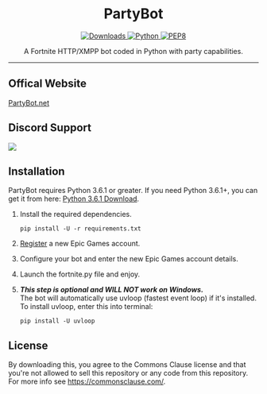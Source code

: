 <h1 align="center">PartyBot</h1>

<p align="center">
    <a href="https://pepy.tech/project/benbotasync" align="center">
        <img alt="Downloads" src="https://pepy.tech/badge/benbotasync">
    </a>
    <a href="https://www.python.org/downloads/release/python-361/" align="center">
        <img alt="Python" src="https://img.shields.io/badge/python-3.6%20%7C%203.7%20%7C%203.8-blue">
    </a>
    <a href="https://www.python.org/dev/peps/pep-0008/" align="center">
        <img alt="PEP8" src="https://img.shields.io/badge/PEP8-compliant-brightgreen.svg">
    </a>
</p>

<p align="center">A Fortnite HTTP/XMPP bot coded in Python with party capabilities.</p>

---

## Offical Website
[PartyBot.net](https://partybot.net)

## Discord Support
<a href="https://discord.gg/8heARRB"><img src="https://discordapp.com/api/guilds/624635034225213440/widget.png?style=banner2"></a>

## Installation
PartyBot requires Python 3.6.1  or greater. If you need Python 3.6.1+, you can get it from here: [Python 3.6.1 Download](https://www.python.org/downloads/release/python-361/ "Python 3.6.1 Download").


1. Install the required dependencies.

    ```
    pip install -U -r requirements.txt
    ```

2. [Register](https://epicgames.com/id/register) a new Epic Games account.

3. Configure your bot and enter the new Epic Games account details.

3. Launch the fortnite.py file and enjoy.

4. ***This step is optional and WILL NOT work on Windows.*** <br>The bot will automatically use uvloop (fastest event loop) if it's installed. To install uvloop, enter this into terminal:

    ```
    pip install -U uvloop
    ```

## License
By downloading this, you agree to the Commons Clause license and that you're not allowed to sell this repository or any code from this repository. For more info see https://commonsclause.com/.
